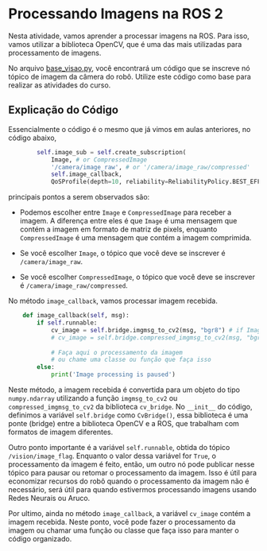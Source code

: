 # Processando Imagens na ROS 2

Nesta atividade, vamos aprender a processar imagens na ROS. Para isso, vamos utilizar a biblioteca OpenCV, que é uma das mais utilizadas para processamento de imagens.

No arquivo [base_visao.py](util/image_subscriber.py), você encontrará um código que se inscreve nó tópico de imagem da câmera do robô. Utilize este código como base para realizar as atividades do curso.

## Explicação do Código
Essencialmente o código é o mesmo que já vimos em aulas anteriores, no código abaixo,

```python
        self.image_sub = self.create_subscription(
            Image, # or CompressedImage
            '/camera/image_raw', # or '/camera/image_raw/compressed'
            self.image_callback,
            QoSProfile(depth=10, reliability=ReliabilityPolicy.BEST_EFFORT))
```
 principais pontos a serem observados são:

* Podemos escolher entre `Image` e `CompressedImage` para receber a imagem. A diferença entre eles é que `Image` é uma mensagem que contém a imagem em formato de matriz de pixels, enquanto `CompressedImage` é uma mensagem que contém a imagem comprimida.

* Se você escolher `Image`, o tópico que você deve se inscrever é `/camera/image_raw`. 

* Se você escolher `CompressedImage`, o tópico que você deve se inscrever é `/camera/image_raw/compressed`.

No método `image_callback`, vamos processar imagem recebida.

```python
    def image_callback(self, msg):
        if self.runnable:
            cv_image = self.bridge.imgmsg_to_cv2(msg, "bgr8") # if Image
            # cv_image = self.bridge.compressed_imgmsg_to_cv2(msg, "bgr8") # if CompressedImage
            
            # Faça aqui o processamento da imagem
            # ou chame uma classe ou função que faça isso
        else:
            print('Image processing is paused')
```

Neste método, a imagem recebida é convertida para um objeto do tipo `numpy.ndarray` utilizando a função `imgmsg_to_cv2` ou `compressed_imgmsg_to_cv2` da biblioteca `cv_bridge`. No `__init__` do código, definimos a variável `self.bridge` como `CvBridge()`, essa biblioteca é uma ponte (bridge) entre a biblioteca OpenCV e a ROS, que trabalham com formatos de imagem diferentes.

Outro ponto importante é a variável `self.runnable`, obtida do tópico `/vision/image_flag`. Enquanto o valor dessa variável for `True`, o processamento da imagem é feito, então, um outro nó pode publicar nesse tópico para pausar ou retomar o processamento da imagem. Isso é útil para economizar recursos do robô quando o processamento da imagem não é necessário, será útil para quando estivermos processando imagens usando Redes Neurais ou Aruco.

Por ultimo, ainda no método `image_callback`, a variável `cv_image` contém a imagem recebida. Neste ponto, você pode fazer o processamento da imagem ou chamar uma função ou classe que faça isso para manter o código organizado.

